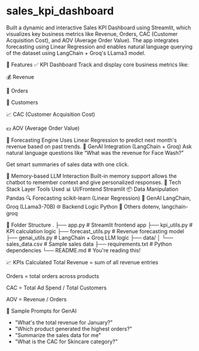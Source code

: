 # sales_kpi_dashboard
Built a dynamic and interactive Sales KPI Dashboard using Streamlit, which visualizes key business metrics like Revenue, Orders, CAC (Customer Acquisition Cost), and AOV (Average Order Value). The app integrates forecasting using Linear Regression and enables natural language querying of the dataset using LangChain + Groq's LLama3 model.

🚀 Features
✅ KPI Dashboard
Track and display core business metrics like:

💰 Revenue

🛒 Orders

👥 Customers

📈 CAC (Customer Acquisition Cost)

💵 AOV (Average Order Value)

🔮 Forecasting Engine
Uses Linear Regression to predict next month's revenue based on past trends.
🤖 GenAI Integration (LangChain + Groq)
Ask natural language questions like “What was the revenue for Face Wash?”

Get smart summaries of sales data with one click.

🧠 Memory-based LLM Interaction
Built-in memory support allows the chatbot to remember context and give personalized responses.
🧱 Tech Stack
Layer	Tools Used
📊 UI/Frontend	Streamlit
📦 Data Manipulation	Pandas
🔍 Forecasting	scikit-learn (Linear Regression)
🤖 GenAI	LangChain, Groq (LLama3-70B)
🌐 Backend Logic	Python
📁 Others	dotenv, langchain-groq

📁 Folder Structure
.
├── app.py                    # Streamlit frontend app
├── kpi_utils.py             # KPI calculation logic
├── forecast_utils.py        # Revenue forecasting model
├── genai_utils.py           # LangChain + Groq LLM logic
├── data/
│   └── sales_data.csv       # Sample sales data
├── requirements.txt         # Python dependencies
└── README.md                # You're reading this!

📈 KPIs Calculated
Total Revenue = sum of all revenue entries

Orders = total orders across products

CAC = Total Ad Spend / Total Customers

AOV = Revenue / Orders

🧠 Sample Prompts for GenAI
- "What's the total revenue for January?"
- "Which product generated the highest orders?"
- "Summarize the sales data for me"
- "What is the CAC for Skincare category?"


